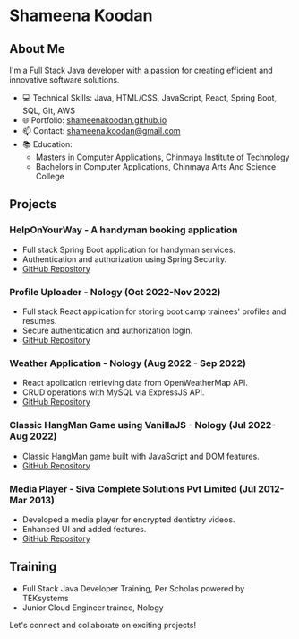 # Shameena Koodan

## About Me
I'm a Full Stack Java developer with a passion for creating efficient and innovative software solutions. 

- 💻 Technical Skills: Java, HTML/CSS, JavaScript, React, Spring Boot, SQL, Git, AWS
- 🌐 Portfolio: [shameenakoodan.github.io](https://shameenakoodan.github.io/shameenakoodan-portfolio/)
- 📫 Contact: shameena.koodan@gmail.com
- 📚 Education: 
  - Masters in Computer Applications, Chinmaya Institute of Technology
  - Bachelors in Computer Applications, Chinmaya Arts And Science College

## Projects
### HelpOnYourWay - A handyman booking application
- Full stack Spring Boot application for handyman services.
- Authentication and authorization using Spring Security.
- [GitHub Repository](link-to-repo)

### Profile Uploader - Nology (Oct 2022-Nov 2022)
- Full stack React application for storing boot camp trainees' profiles and resumes.
- Secure authentication and authorization login.
- [GitHub Repository](link-to-repo)

### Weather Application - Nology (Aug 2022 - Sep 2022)
- React application retrieving data from OpenWeatherMap API.
- CRUD operations with MySQL via ExpressJS API.
- [GitHub Repository](link-to-repo)

### Classic HangMan Game using VanillaJS - Nology (Jul 2022-Aug 2022)
- Classic HangMan game built with JavaScript and DOM features.
- [GitHub Repository](link-to-repo)

### Media Player - Siva Complete Solutions Pvt Limited (Jul 2012-Mar 2013)
- Developed a media player for encrypted dentistry videos.
- Enhanced UI and added features.
- [GitHub Repository](link-to-repo)

## Training
- Full Stack Java Developer Training, Per Scholas powered by TEKsystems
- Junior Cloud Engineer trainee, Nology

Let's connect and collaborate on exciting projects!
